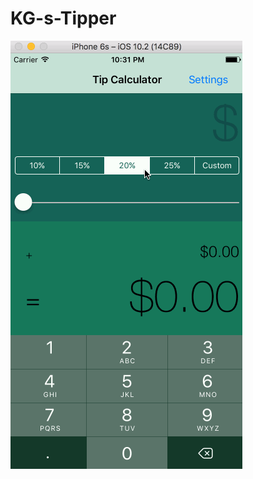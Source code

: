 # KG-s-Tipper

<img src="https://github.com/karpagaganesh/KG-s-Tipper/blob/master/KG'sTipper.gif" title='Video Walkthrough' width='' alt='Video Walkthrough' />

